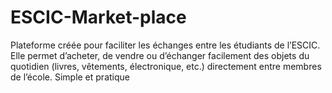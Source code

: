 # ESCIC-Market-place
Plateforme créée pour faciliter les échanges entre les étudiants de l’ESCIC. Elle permet d’acheter, de vendre ou d’échanger facilement des objets du quotidien (livres, vêtements, électronique, etc.) directement entre membres de l’école. Simple et pratique
